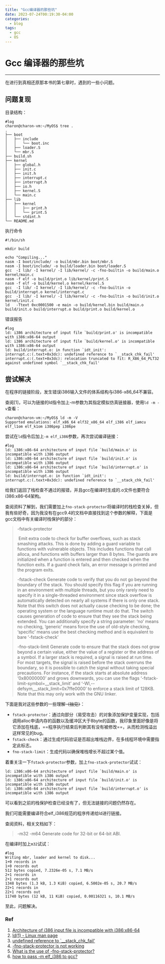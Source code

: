 ```yaml
---
title: "Gcc编译器的那些坑"
date: 2023-07-24T00:19:30-04:00
categories:
  - blog
tags:
  - gcc
  - OS
---
```


# Gcc 编译器的那些坑

-------

在进行到真相还原那本书的第七章时，遇到的一些小问题。

## 问题复现

目录结构：

```shell
#log
charon@charon-vm:~/MyOS$ tree .
.
├── boot
│   ├── include
│   │   └── boot.inc
│   ├── loader.S
│   └── mbr.S
├── build.sh
├── kernel
│   ├── global.h
│   ├── init.c
│   ├── init.h
│   ├── interrupt.c
│   ├── interrupt.h
│   ├── io.h
│   ├── kernel.S
│   └── main.c
├── lib
│   ├── kernel
│   │   ├── print.h
│   │   └── print.S
│   └── stdint.h
└── README.md
```

执行命令

```shell
#!/bin/sh

mkdir build

echo "Compiling..."
nasm -I boot/include/ -o build/mbr.bin boot/mbr.S
nasm -I boot/include/ -o build/loader.bin boot/loader.S
gcc  -I lib/ -I kernel/ -I lib/kernel/ -c -fno-builtin -o build/main.o kernel/main.c
nasm -f elf -o build/print.o lib/kernel/print.S
nasm -f elf -o build/kernel.o kernel/kernel.S
gcc  -I lib/ -I kernel/ -I lib/kernel/ -c -fno-builtin -o build/interrupt.o kernel/interrupt.c
gcc  -I lib/ -I kernel/ -I lib/kernel/ -c -fno-builtin -o build/init.o kernel/init.c
ld   -Ttext 0xc0001500 -e main -o build/kernel.bin build/main.o build/init.o build/interrupt.o build/print.o build/kernel.o
```

错误报告

```shell
#log
ld: i386 architecture of input file `build/print.o' is incompatible with i386:x86-64 output
ld: i386 architecture of input file `build/kernel.o' is incompatible with i386:x86-64 output
ld: build/interrupt.o: in function `idt_init':
interrupt.c:(.text+0x3dc): undefined reference to `__stack_chk_fail'
interrupt.c:(.text+0x3dc): relocation truncated to fit: R_X86_64_PLT32 against undefined symbol `__stack_chk_fail'
```

## 尝试解决

在程序的链接阶段，发生错误i386输入文件的体系结构与i386-x86_64不兼容。

查阅[1]，可以为链接的ld指令加上-m参数为其指定模拟仿真链接器，使用`ld -m -v`查看：

```shell
charon@charon-vm:~/MyOS$ ld -m -V
Supported emulations: elf_x86_64 elf32_x86_64 elf_i386 elf_iamcu elf_l1om elf_k1om i386pep i386pe
```

尝试在`ld`指令后加上`-m elf_i386`参数，再次尝试编译链接：

```shell
#log
ld: i386:x86-64 architecture of input file `build/main.o' is incompatible with i386 output
ld: i386:x86-64 architecture of input file `build/init.o' is incompatible with i386 output
ld: i386:x86-64 architecture of input file `build/interrupt.o' is incompatible with i386 output
ld: build/interrupt.o: in function `idt_init':
interrupt.c:(.text+0x3dc): undefined reference to `__stack_chk_fail'
```

给我们返回了栈检查不通过的报错，并且gcc在编译时生成的.o文件也要符合i386:x86-64架构。

查阅资料了解到，我们需要加上`fno-stack-protector`将编译时的栈检查关掉，但我有些好奇，因为我没有在gcc9.4的文档中直接找到这个参数的解释，下面是gcc文档中有关编译时栈保护的部分：

> -fstack-protector
>
> ​	Emit extra code to check for buffer overflows, such as stack smashing attacks.
> This is done by adding a guard variable to functions with vulnerable objects.
> This includes functions that call alloca, and functions with buffers larger than
> 8 bytes. The guards are initialized when a function is entered and then checked
> when the function exits. If a guard check fails, an error message is printed and
> the program exits.
>
> -fstack-check
> 	Generate code to verify that you do not go beyond the boundary of the stack.
> You should specify this flag if you are running in an environment with multiple
> threads, but you only rarely need to specify it in a single-threaded environment
> since stack overflow is automatically detected on nearly all systems if there is
> only one stack.
> 	Note that this switch does not actually cause checking to be done; the operating
> system or the language runtime must do that. The switch causes generation of
> code to ensure that they see the stack being extended.
> 	You can additionally specify a string parameter: ‘no’ means no checking,
> ‘generic’ means force the use of old-style checking, ‘specific’ means use the
> best checking method and is equivalent to bare ‘-fstack-check’
>
> -fno-stack-limit
> 	Generate code to ensure that the stack does not grow beyond a certain value,
> either the value of a register or the address of a symbol. If a larger stack is
> required, a signal is raised at run time. For most targets, the signal is raised
> before the stack overruns the boundary, so it is possible to catch the signal
> without taking special precautions.
> 	For instance, if the stack starts at absolute address ‘0x80000000’ and grows
> downwards, you can use the flags ‘-fstack-limit-symbol=__stack_limit’
> and ‘-Wl,--defsym,\__stack_limit=0x7ffe0000’ to enforce a stack limit of
> 128KB. Note that this may only work with the GNU linker.

下面是我对这些参数的一些理解~~（拙见）~~：

- `fstack-protector`：通过向部分（易受攻击）的对象添加保护变量实现，包括调用alloc申请内存的函数以及缓冲区大于8byte的函数，我印象里面好像是将它添加在栈底，==程序执行结束后判断其有没有被修改==，从而检测栈溢出这样常见的bug。
- `fstack-check`：通过生成代码验证是否超出堆栈边界，在多线程环境中需要指定此标志。
- `fno-stack-limit`：生成代码以确保堆栈增长不超过某个值。

着重关注一下`fstack-protector`参数，加上`fno-stack-protector`试试：

```shell
ld: i386:x86-64 architecture of input file `build/main.o' is incompatible with i386 output
ld: i386:x86-64 architecture of input file `build/init.o' is incompatible with i386 output
ld: i386:x86-64 architecture of input file `build/interrupt.o' is incompatible with i386 output
```

可以看到之前的栈保护检查已经没有了，但无法链接的问题仍然存在。

我们可能需要编译符合elf_i386规范的程序传递给ld进行链接。

查阅资料，相关文档如下：

> -m32
> -m64 Generate code for 32-bit or 64-bit ABI.

在编译时加上`m32`试试：

```shell
#log
Writing mbr, loader and kernel to disk...
1+0 records in
1+0 records out
512 bytes copied, 7.2326e-05 s, 7.1 MB/s
2+1 records in
2+1 records out
1348 bytes (1.3 kB, 1.3 KiB) copied, 6.5002e-05 s, 20.7 MB/s
22+1 records in
22+1 records out
11740 bytes (12 kB, 11 KiB) copied, 0.00116321 s, 10.1 MB/s
```

至此，问题解决。

### Ref

1. [Architecture of i386 input file is incompatible with i386:x86-64](https://stackoverflow.com/questions/19200333/architecture-of-i386-input-file-is-incompatible-with-i386x86-64)
2. [ld(1) - Linux man page](https://linux.die.net/man/1/ld)
3. [undefined reference to `__stack_chk_fail'](https://stackoverflow.com/questions/4492799/undefined-reference-to-stack-chk-fail)
4. [-fno-stack-protector is not working](https://stackoverflow.com/questions/50610889/fno-stack-protector-is-not-working)
5. [What is the use of -fno-stack-protector?](https://stackoverflow.com/questions/10712972/what-is-the-use-of-fno-stack-protector)
6. [how to pass -m elf_i386 to gcc?](https://stackoverflow.com/questions/11748970/how-to-pass-m-elf-i386-to-gcc)

